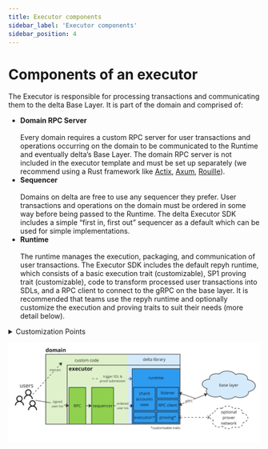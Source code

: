 ```yaml
---
title: Executor components
sidebar_label: 'Executor components'
sidebar_position: 4
---
```



# Components of an executor


 The Executor is responsible for processing transactions and communicating them to the delta Base Layer. It is part of the domain and comprised of:
 - **Domain RPC Server** <br></br>
    Every domain requires a custom RPC server for user transactions and operations occurring on the domain to be communicated to the Runtime and eventually delta’s Base Layer. 
    The domain RPC server is not included in the executor template and must be set up separately (we recommend using a Rust framework like [Actix](https://actix.rs/docs/server/), [Axum](http://crates.io/crates/axum-connect), [Rouille](https://github.com/tomaka/rouille)).
 - **Sequencer** <br></br>
    Domains on delta are free to use any sequencer they prefer. User transactions and operations on the domain must be ordered in some way before being passed to the Runtime.
    The delta Executor SDK includes a simple “first in, first out” sequencer as a default which can be used for simple implementations.
 - **Runtime** <br></br>
    The runtime manages the execution, packaging, and communication of user transactions. 
    The Executor SDK includes the default repyh runtime, which consists of a basic execution trait (customizable), SP1 proving trait (customizable), code to transform processed user transactions into SDLs, and a RPC client to connect to the gRPC on the base layer. It is recommended that teams use the repyh runtime and optionally customize the execution and proving traits to suit their needs (more detail below).

<details>
    <summary>Customization Points</summary>
    - Domain RPC Server
        - Domain developers will set up their own custom RPC server for the domain
        - the domain RPC will intake user transactions from the domain, order them via the chosen sequencer and transmit the ordered list to the runtime to handle execution and creation/submission of SDLs
    - Sequencer
        - Domain developers can use any sequencer model
        - The sequencer will be called by the domain RPC to order user transactions occurring on the domain
    - `Execution` Trait (part of the Runtime)
        - The Executor SDK includes a `FullDebitExecutor` which
            - intakes an ordered list of user transactions (called `verifiables` in the code)
            - executes these
            - returns the `AggregatedStateDiff` (diffs for the related vaults because of the transactions)
        - Domain developers can define their own custom `Execution` traits to enable more complex handling logic for transactions and SDL submissions.
    - `Proving` Trait (part of the Runtime)
        - The Executor SDK includes a default `Proving` trait which
            - assumes a local CPU installation of SP1
            - passes the SDL `HashDigest` along with the `Verifiables` and `Context`
            - returns the `SDLProof`
        - Domain developers can define their own `Proving` trait if they prefer to use a different prover setup.
</details>

![detailed domain-centric view of the delta network](/img/domain_components_detailed.png)
 
